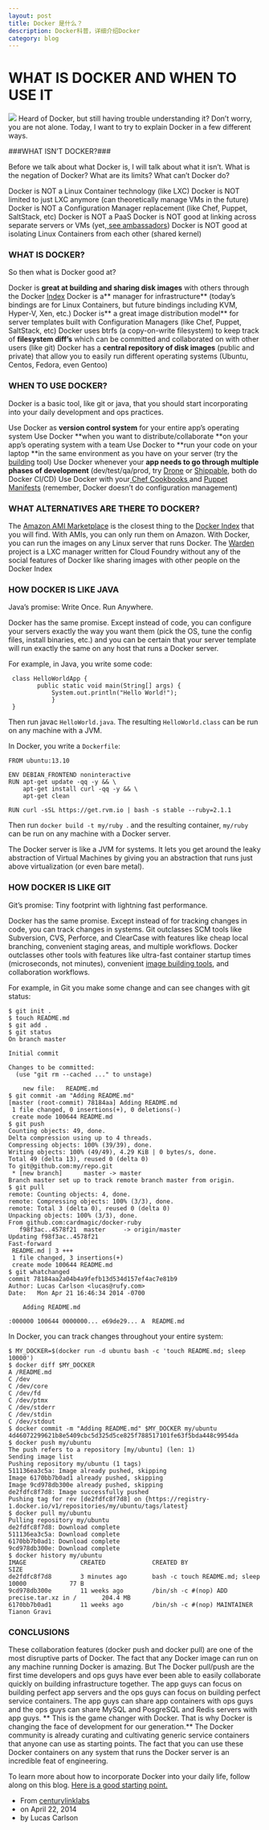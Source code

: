 ```yaml
---
layout: post
title: Docker 是什么？
description: Docker科普，详细介绍Docker
category: blog
---
```



WHAT IS DOCKER AND WHEN TO USE IT
=================================

![](http://i.imgur.com/dAuXOTh.png)
Heard of Docker, but still having trouble understanding it? Don’t worry, you are not alone. Today, I want to try to explain Docker in a few different ways.

###WHAT ISN’T DOCKER?###


Before we talk about what Docker is, I will talk about what it isn’t. What is the negation of Docker? What are its limits? What can’t Docker do?

Docker is NOT a Linux Container technology (like LXC)
Docker is NOT limited to just LXC anymore (can theoretically manage VMs in the future)
Docker is NOT a Configuration Manager replacement (like Chef, Puppet, SaltStack, etc)
Docker is NOT a PaaS
Docker is NOT good at linking across separate servers or VMs (yet,[ see ambassadors](http://www.centurylinklabs.com/deploying-multi-server-docker-apps-with-ambassadors/))
Docker is NOT good at isolating Linux Containers from each other (shared kernel)
### WHAT IS DOCKER? ###

So then what is Docker good at?

Docker is **great at building and sharing disk images** with others through the Docker [Index](https://index.docker.io/)
Docker is a** manager for infrastructure** (today’s bindings are for Linux Containers, but future bindings including KVM, Hyper-V, Xen, etc.)
Docker is** a great image distribution model** for server templates built with Configuration Managers (like Chef, Puppet, SaltStack, etc)
Docker uses btrfs (a copy-on-write filesystem) to keep track of **filesystem diff’s** which can be committed and collaborated on with other users (like git)
Docker has a **central repository of disk images** (public and private) that allow you to easily run different operating systems (Ubuntu, Centos, Fedora, even Gentoo)
### WHEN TO USE DOCKER? ###

Docker is a basic tool, like git or java, that you should start incorporating into your daily development and ops practices.

Use Docker as **version control system** for your entire app’s operating system
Use Docker **when you want to distribute/collaborate **on your app’s operating system with a team
Use Docker to **run your code on your laptop **in the same environment as you have on your server (try the [building](https://github.com/centurylinklabs/building) tool)
Use Docker whenever your **app needs to go through multiple phases of development** (dev/test/qa/prod, try [Drone](https://drone.io/) or [Shippable](http://shippable.com/), both do Docker CI/CD)
Use Docker with your[ Chef Cookbooks ](http://tech.paulcz.net/2013/09/creating-immutable-servers-with-chef-and-docker-dot-io.html)and [Puppet Manifests](http://puppetlabs.com/blog/building-puppet-based-applications-inside-docker) (remember, Docker doesn’t do configuration management)
### WHAT ALTERNATIVES ARE THERE TO DOCKER? ###

The [Amazon AMI Marketplace](https://aws.amazon.com/marketplace/ref=mkt_ste_amis_redirect?b_k=291) is the closest thing to the [Docker Index](https://index.docker.io/) that you will find. With AMIs, you can only run them on Amazon. With Docker, you can run the images on any Linux server that runs Docker.
The [Warden](https://github.com/cloudfoundry/warden) project is a LXC manager written for Cloud Foundry without any of the social features of Docker like sharing images with other people on the Docker Index

### HOW DOCKER IS LIKE JAVA ###

Java’s promise: Write Once. Run Anywhere.

Docker has the same promise. Except instead of code, you can configure your servers exactly the way you want them (pick the OS, tune the config files, install binaries, etc.) and you can be certain that your server template will run exactly the same on any host that runs a Docker server.

For example, in Java, you write some code:

	 class HelloWorldApp {
	    	public static void main(String[] args) {
	        	System.out.println("Hello World!");
	    		}
	 }

Then run javac `HelloWorld.java`. The resulting `HelloWorld.class` can be run on any machine with a JVM.

In Docker, you write a `Dockerfile`:

	
	FROM ubuntu:13.10
	
	ENV DEBIAN_FRONTEND noninteractive
	RUN apt-get update -qq -y && \
	    apt-get install curl -qq -y && \
	    apt-get clean
	
	RUN curl -sSL https://get.rvm.io | bash -s stable --ruby=2.1.1

Then run `docker build -t my/ruby `. and the resulting container, `my/ruby `can be run on any machine with a Docker server.

The Docker server is like a JVM for systems. It lets you get around the leaky abstraction of Virtual Machines by giving you an abstraction that runs just above virtualization (or even bare metal).

### HOW DOCKER IS LIKE GIT ###

Git’s promise: Tiny footprint with lightning fast performance.

Docker has the same promise. Except instead of for tracking changes in code, you can track changes in systems. Git outclasses SCM tools like Subversion, CVS, Perforce, and ClearCase with features like cheap local branching, convenient staging areas, and multiple workflows. Docker outclasses other tools with features like ultra-fast container startup times (microseconds, not minutes), convenient [image building tools](https://github.com/centurylinklabs/building), and collaboration workflows.

For example, in Git you make some change and can see changes with git status:



	$ git init .
	$ touch README.md
	$ git add .
	$ git status
	On branch master
	
	Initial commit
	
	Changes to be committed:
	  (use "git rm --cached ..." to unstage)
	
		new file:   README.md
	$ git commit -am "Adding README.md"
	[master (root-commit) 78184aa] Adding README.md
	 1 file changed, 0 insertions(+), 0 deletions(-)
	 create mode 100644 README.md
	$ git push
	Counting objects: 49, done.
	Delta compression using up to 4 threads.
	Compressing objects: 100% (39/39), done.
	Writing objects: 100% (49/49), 4.29 KiB | 0 bytes/s, done.
	Total 49 (delta 13), reused 0 (delta 0)
	To git@github.com:my/repo.git
	 * [new branch]      master -> master
	Branch master set up to track remote branch master from origin.
	$ git pull
	remote: Counting objects: 4, done.
	remote: Compressing objects: 100% (3/3), done.
	remote: Total 3 (delta 0), reused 0 (delta 0)
	Unpacking objects: 100% (3/3), done.
	From github.com:cardmagic/docker-ruby
	   f98f3ac..4578f21  master     -> origin/master
	Updating f98f3ac..4578f21
	Fast-forward
	 README.md | 3 +++
	 1 file changed, 3 insertions(+)
	 create mode 100644 README.md
	$ git whatchanged
	commit 78184aa2a04b4a9fefb13d534d157ef4ac7e81b9
	Author: Lucas Carlson <lucas@rufy.com>
	Date:   Mon Apr 21 16:46:34 2014 -0700
	
	    Adding README.md
	
	:000000 100644 0000000... e69de29... A  README.md

In Docker, you can track changes throughout your entire system:


	$ MY_DOCKER=$(docker run -d ubuntu bash -c 'touch README.md; sleep 10000')
	$ docker diff $MY_DOCKER
	A /README.md
	C /dev
	C /dev/core
	C /dev/fd
	C /dev/ptmx
	C /dev/stderr
	C /dev/stdin
	C /dev/stdout
	$ docker commit -m "Adding README.md" $MY_DOCKER my/ubuntu
	4d46072299621b8e5409cbc5d325d5ce825f788517101fe63f5bda448c9954da
	$ docker push my/ubuntu
	The push refers to a repository [my/ubuntu] (len: 1)
	Sending image list
	Pushing repository my/ubuntu (1 tags)
	511136ea3c5a: Image already pushed, skipping 
	Image 6170bb7b0ad1 already pushed, skipping
	Image 9cd978db300e already pushed, skipping
	de2fdfc8f7d8: Image successfully pushed 
	Pushing tag for rev [de2fdfc8f7d8] on {https://registry-1.docker.io/v1/repositories/my/ubuntu/tags/latest}
	$ docker pull my/ubuntu
	Pulling repository my/ubuntu
	de2fdfc8f7d8: Download complete 
	511136ea3c5a: Download complete 
	6170bb7b0ad1: Download complete 
	9cd978db300e: Download complete 
	$ docker history my/ubuntu
	IMAGE               CREATED             CREATED BY                                      SIZE
	de2fdfc8f7d8        3 minutes ago       bash -c touch README.md; sleep 10000            77 B
	9cd978db300e        11 weeks ago        /bin/sh -c #(nop) ADD precise.tar.xz in /       204.4 MB
	6170bb7b0ad1        11 weeks ago        /bin/sh -c #(nop) MAINTAINER Tianon Gravi 

### CONCLUSIONS ###

These collaboration features (docker push and docker pull) are one of the most disruptive parts of Docker. The fact that any Docker image can run on any machine running Docker is amazing. But The Docker pull/push are the first time developers and ops guys have ever been able to easily collaborate quickly on building infrastructure together. The app guys can focus on building perfect app servers and the ops guys can focus on building perfect service containers. The app guys can share app containers with ops guys and the ops guys can share MySQL and PosgreSQL and Redis servers with app guys.
**
This is the game changer with Docker. That is why Docker is changing the face of development for our generation.** The Docker community is already curating and cultivating generic service containers that anyone can use as starting points. The fact that you can use these Docker containers on any system that runs the Docker server is an incredible feat of engineering.

To learn more about how to incorporate Docker into your daily life, follow along on this blog. [Here is a good starting point.](http://www.centurylinklabs.com/about/)

- From [centurylinklabs](http://www.centurylinklabs.com/what-is-docker-and-when-to-use-it/) 
- on April 22, 2014	
- by Lucas Carlson 